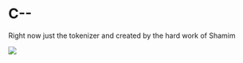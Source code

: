 # C--

Right now just the tokenizer
and created by the hard work of Shamim

![](https://github.com/meemknight/photos/blob/master/c--.jpg)
